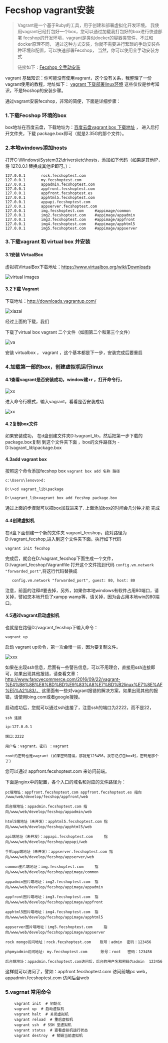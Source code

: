 Fecshop vagrant安装
====================

> Vagrant是一个基于Ruby的工具，用于创建和部署虚拟化开发环境。
> 我使用vagrant已经打包好一个box，您可以通过加载我打包好的box进行快速部署
> fecshop的开发环境，vagrant是类似docker的容器类软件，不过和docker原理不同，
> 通过这种方式安装，你就不需要进行繁琐的手动安装各种环境和配置，可以快速部署Fecshop，
> 当然，你可以使用全手动安装方式.
> 
> 链接如下：[Fecshop 全手动安装](fecshop-about-hand-install.md)



vagrant 基础知识：你可能没有使用vagrant，这个没有关系，我整理了一份vagrant使用的教程，地址如下：
[vagrant 下载部署linux环境](http://www.fancyecommerce.com/2016/09/22/vagrant-%E4%B8%8B%E8%BD%BD%E9%83%A8%E7%BD%B2linux%E7%8E%AF%E5%A2%83/)
这些仅仅是参考知识，不是fecshop的安装步骤。

通过vagrant安装fecshop，非常的简便，下面是详细步骤：


### 1.下载Fecshop 环境的box

box地址在百度云盘，下载地址为：[百度云盘vagrant box 下载地址](https://pan.baidu.com/s/1kVwRD2Z) ， 
进入后打开文件夹，下载 package.box即可（就是2.35G的那个文件）。

### 2.本地windows添加hosts

打开C:\Windows\System32\drivers\etc\hosts，添加如下代码（如果是其他IP，将
127.0.0.1 替换成其他IP即可。）：

```
127.0.0.1       rock.fecshoptest.com
127.0.0.1       my.fecshoptest.com
127.0.0.1       appadmin.fecshoptest.com
127.0.0.1       appfront.fecshoptest.com
127.0.0.1       appfront.fecshoptest.es
127.0.0.1       apphtml5.fecshoptest.com
127.0.0.1       appapi.fecshoptest.com
127.0.0.1       appserver.fecshoptest.com
127.0.0.1       img.fecshoptest.com		#appimage/common
127.0.0.1       img2.fecshoptest.com	#appimage/appadmin
127.0.0.1       img3.fecshoptest.com	#appimage/appfront
127.0.0.1       img4.fecshoptest.com	#appimage/apphtml5
127.0.0.1       img5.fecshoptest.com	#appimage/appserver
```

### 3.下载vagrant 和 virtual box 并安装

#### 3.1安装 VirtualBox

虚拟机VirtualBox下载地址：https://www.virtualbox.org/wiki/Downloads

![virtual images](http://img.blog.csdn.net/20160922172454894?watermark/2/text/aHR0cDovL2Jsb2cuY3Nkbi5uZXQv/font/5a6L5L2T/fontsize/400/fill/I0JBQkFCMA==/dissolve/70/gravity/Center)

#### 3.2下载  Vagrant

下载地址：http://downloads.vagrantup.com/

![xiazai](http://img.blog.csdn.net/20160922171328380?watermark/2/text/aHR0cDovL2Jsb2cuY3Nkbi5uZXQv/font/5a6L5L2T/fontsize/400/fill/I0JBQkFCMA==/dissolve/70/gravity/Center)


经过上面的下载，我们

下载了virtual box   vagrant  二个文件（如图第二个和第三个文件）

![va](http://img.blog.csdn.net/20160922171537180?watermark/2/text/aHR0cDovL2Jsb2cuY3Nkbi5uZXQv/font/5a6L5L2T/fontsize/400/fill/I0JBQkFCMA==/dissolve/70/gravity/Center)

安装 virtualbox ，  vagrant ，这个基本都是下一步，安装完成后要重启



### 4.加载第一部的box，创建虚拟机运行linux

#### 4.1查看vagrant是否安装成功，window建+r ，打开命令行，

![xx](http://img.blog.csdn.net/20160922171658306?watermark/2/text/aHR0cDovL2Jsb2cuY3Nkbi5uZXQv/font/5a6L5L2T/fontsize/400/fill/I0JBQkFCMA==/dissolve/70/gravity/Center)

进入命令行模式，输入vagrant，看看是否安装成功


![xx](http://img.blog.csdn.net/20160922171850354?watermark/2/text/aHR0cDovL2Jsb2cuY3Nkbi5uZXQv/font/5a6L5L2T/fontsize/400/fill/I0JBQkFCMA==/dissolve/70/gravity/Center)

#### 4.2复制box文件

如果安装成功，
在d盘创建文件夹D:\vagrant_lib，然后把第一步下载的package.box复制
到这个文件夹下面
，box的文件路径为 - D:\vagrant_lib\package.box

#### 4.3add vagrant box

按照这个命令添加fecshop box  `vagrant box add 名称 路径`

```
c:\Users\lenovo>d:

D:\>cd vagrant_lib\package

D:\vagrant_lib>vagrant box add fecshop package.box

```

通过上面的步骤就可以把box加载进来了. 上面添加box的时间会几分钟才能
完成


#### 4.4创建虚拟机

在d盘下面创建一个新的文件夹  vagrant_fecshop，绝对路径为
D:/vagrant_fecshop,进入到这个文件夹下面。执行如下代码

```
vagrant init fecshop
```

完成后，就会在D:/vagrant_fecshop下面生成一个文件，  D:/vagrant_fecshop/Vagrantfile
打开这个文件找到代码
`config.vm.network "forwarded_port"`,将这行代码替换成

```
   config.vm.network "forwarded_port", guest: 80, host: 80
```

注意，前面的注释#要去掉，另外，如果你本地windows有软件占用80端口，请关掉，譬如您本地开启了xampp 
wamp等，请关掉，因为会占用本地win的80端口。

#### 4.5通过vagrant启动虚拟机

也就是在路径D:/vagrant_fecshop下输入命令：

```
vagrant up
```

启动 vagrant up命令，第一次会慢一些，因为要复制文件。

![xxx](http://img.blog.csdn.net/20160922172706451?watermark/2/text/aHR0cDovL2Jsb2cuY3Nkbi5uZXQv/font/5a6L5L2T/fontsize/400/fill/I0JBQkFCMA==/dissolve/70/gravity/Center)



如果在出现ssh信息，后面有一些警告信息，可以不用理会，直接用ssh连接即可，如果出现其他报错，请查看文章：http://www.fancyecommerce.com/2016/09/22/vagrant-%E4%B8%8B%E8%BD%BD%E9%83%A8%E7%BD%B2linux%E7%8E%AF%E5%A2%83/，
这里面有一些对vagrant报错的解决方案，如果出现其他的报错，请使用bing.com或者google搜搜。

启动成功后，您就可以通过ssh连接了，注意ssh的端口为2222，而不是22，

```
ssh 连接

ip:127.0.0.1

端口:2222

用户名：vagrant，密码 ：vagrant

root的密码也是vagrant (如果密码错误，那就是123456，我忘记打包box时，密码是那个了)

```

您可以通过 appfront.fecshoptest.com 来访问前端。


下面是nginx中的配置，各个入口的域名和对应的文件路径为：

```
pc端地址：appfront.fecshoptest.com appfront.fecshoptest.es 指向 /www/web/develop/fecshop/appfront/web 

后台端地址：appadmin.fecshoptest.com 指向/www/web/develop/fecshop/appadmin/web

html5端地址（未开发）：apphtml5.fecshoptest.com 指向/www/web/develop/fecshop/apphtml5/web

api端地址（未开发）：appapi.fecshoptest.com     指向/www/web/develop/fecshop/appapi/web

手机app端地址（未开发）：appserver.fecshoptest.com 指向/www/web/develop/fecshop/appserver/web

common图片端地址：img.fecshoptest.com     指向/www/web/develop/fecshop/appimage/common

appadmin图片端地址：img2.fecshoptest.com  指向/www/web/develop/fecshop/appimage/appadmin

appfront图片端地址：img3.fecshoptest.com  指向/www/web/develop/fecshop/appimage/appfront

apphtml5图片端地址：img4.fecshoptest.com  指向/www/web/develop/fecshop/appimage/apphtml5

appserver图片端地址：img5.fecshoptest.com     指向/www/web/develop/fecshop/appimage/appserver

rock mongo访问地址：rock.fecshoptest.com    账号：admin  密码：123456

phpmyadmin访问地址: my.fecshoptest.com      账号：root   密码：123456

后台端地址：appadmin.fecshoptest.com访问后，后台的用户名和密码为admin  123456
```



这样就可以访问了，譬如：appfront.fecshoptest.com 访问前端pc web，
appadmin.fecshoptest.com 访问后台web


### 5.vagrnat 常用命令


```
    vagrant init  # 初始化
    vagrant up  # 启动虚拟机
    vagrant halt  # 关闭虚拟机
    vagrant reload  # 重启虚拟机
    vagrant ssh  # SSH 至虚拟机
    vagrant status  # 查看虚拟机运行状态
    vagrant destroy  # 销毁当前虚拟机
```


























